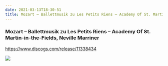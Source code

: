 ```yaml
---
date: 2021-03-13T18-30-51
title: Mozart – Ballettmusik zu Les Petits Riens – Academy Of St. Martin-in-the-Fields, Neville Marriner
---
```

### Mozart – Ballettmusik zu Les Petits Riens – Academy Of St. Martin-in-the-Fields, Neville Marriner
https://www.discogs.com/release/11338434

![](dayone-moment://7139BA94C7D64047A66942FE7789FD10)
